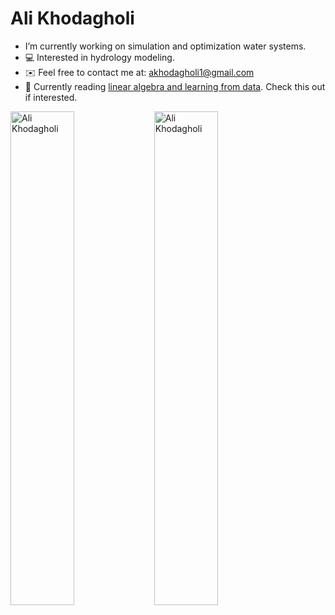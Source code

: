 <!DOCTYPE html>
<h1> Ali Khodagholi </h1>


- I’m currently working on simulation and optimization water systems.
- 💻 Interested in hydrology modeling.
- :envelope: Feel free to contact me at: akhodagholi1@gmail.com
- :book: Currently reading [linear algebra and learning from data](https://math.mit.edu/~gs/learningfromdata/). Check this out if interested.


<div>
  <img width="45%" align="left" src="https://github-readme-stats.vercel.app/api/top-langs?username=ali-khodagholi&show_icons=true&locale=en&layout=compact" alt="Ali Khodagholi" />
  <img width="45%"  src="https://github-readme-streak-stats.herokuapp.com/?user=ali-khodagholi&" alt="Ali Khodagholi" />
</div>
